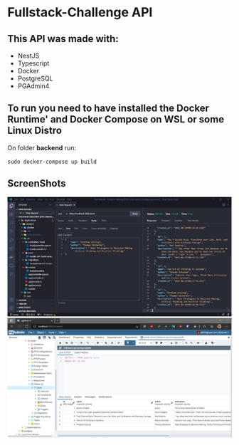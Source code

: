 # Fullstack-Challenge API

## This API was made with:

- NestJS
- Typescript
- Docker
- PostgreSQL
- PGAdmin4

## To run you need to have installed the **Docker** Runtime' and **Docker Compose** on WSL or some Linux Distro

On folder **backend** run:

```
sudo docker-compose up build
```

## ScreenShots

<img src=".github/code.png">
<img src=".github/database.png">
